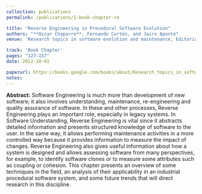 ```yaml
---
collection: publications
permalink: /publications/1-book-chapter-re

title: "Reverse Engineering in Procedural Software Evolution"
authors: "**Oscar Chaparro**, Fernando Cortés, and Jairo Aponte"
venue: 'Research topics in software evolution and maintenance, Editorial Universidad Nacional de Colombia'

track: 'Book Chapter'
pages: "127–157"
date: 2012-10-01

paperurl: https://books.google.com/books/about/Research_topics_in_software_evolution_an.html?id=KW5B8y0OWWEC
notes:
---
```


**Abstract:** Software Engineering is much more than development of new software; it also involves understanding, maintenance, re-engineering and quality assurance of software. In these and other processes, Reverse Engineering plays an important role, especially in legacy systems. In Software Understanding, Reverse Engineering is vital since it abstracts detailed information and presents structured knowledge of software to the user. In the same way, it allows performing maintenance activities in a more controlled way because it provides information to measure the impact of changes. Reverse Engineering also gives useful information about how a system is designed and allows assessing software from many perspectives, for example, to identify software clones or to measure some attributes such as coupling or cohesion. This chapter presents an overview of some techniques in the field, an analysis of their applicability in an industrial procedural software system, and some future trends that will direct research in this discipline.
